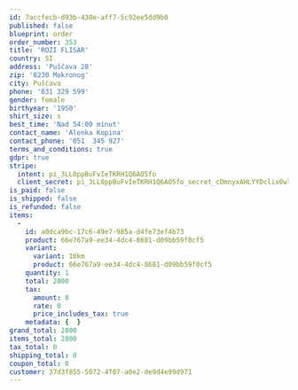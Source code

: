 ```yaml
---
id: 7accfecb-d93b-430e-aff7-5c92ee5dd9b0
published: false
blueprint: order
order_number: 353
title: 'ROZI FLISAR'
country: SI
address: 'Puščava 28'
zip: '8230 Mokronog'
city: Puščava
phone: '031 329 599'
gender: female
birthyear: '1950'
shirt_size: s
best_time: 'Nad 54:00 minut'
contact_name: 'Alenka Kopina'
contact_phone: '051  345 927'
terms_and_conditions: true
gdpr: true
stripe:
  intent: pi_3LL0ppBuFvIeTKRH1Q6AO5fo
  client_secret: pi_3LL0ppBuFvIeTKRH1Q6AO5fo_secret_cDmnyxAHLYYDclix0w7xBE4ha
is_paid: false
is_shipped: false
is_refunded: false
items:
  -
    id: a0dca9bc-17c6-49e7-985a-d4fe73ef4b73
    product: 66e767a9-ee34-4dc4-8681-d09bb59f0cf5
    variant:
      variant: 10km
      product: 66e767a9-ee34-4dc4-8681-d09bb59f0cf5
    quantity: 1
    total: 2800
    tax:
      amount: 0
      rate: 0
      price_includes_tax: true
    metadata: {  }
grand_total: 2800
items_total: 2800
tax_total: 0
shipping_total: 0
coupon_total: 0
customer: 37d3f855-5072-4f07-a0e2-de9d4e99d971
---
```

